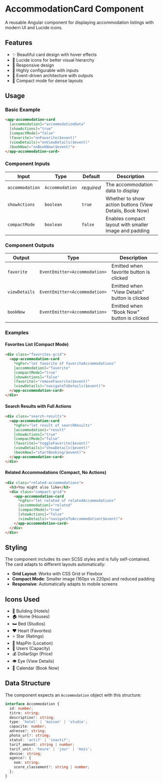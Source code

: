 # AccommodationCard Component

A reusable Angular component for displaying accommodation listings with modern UI and Lucide icons.

## Features

- ✨ Beautiful card design with hover effects
- 🎨 Lucide icons for better visual hierarchy
- 📱 Responsive design
- 🔧 Highly configurable with inputs
- 📡 Event-driven architecture with outputs
- 🎯 Compact mode for dense layouts

## Usage

### Basic Example

```html
<app-accommodation-card
  [accommodation]="accommodationData"
  [showActions]="true"
  [compactMode]="false"
  (favorite)="onFavorite($event)"
  (viewDetails)="onViewDetails($event)"
  (bookNow)="onBookNow($event)">
</app-accommodation-card>
```

### Component Inputs

| Input | Type | Default | Description |
|-------|------|---------|-------------|
| `accommodation` | `Accommodation` | *required* | The accommodation data to display |
| `showActions` | `boolean` | `true` | Whether to show action buttons (View Details, Book Now) |
| `compactMode` | `boolean` | `false` | Enables compact layout with smaller image and padding |

### Component Outputs

| Output | Type | Description |
|--------|------|-------------|
| `favorite` | `EventEmitter<Accommodation>` | Emitted when favorite button is clicked |
| `viewDetails` | `EventEmitter<Accommodation>` | Emitted when "View Details" button is clicked |
| `bookNow` | `EventEmitter<Accommodation>` | Emitted when "Book Now" button is clicked |

### Examples

#### Favorites List (Compact Mode)
```html
<div class="favorites-grid">
  <app-accommodation-card
    *ngFor="let favorite of favoriteAccommodations"
    [accommodation]="favorite"
    [compactMode]="true"
    [showActions]="false"
    (favorite)="removeFavorite($event)"
    (viewDetails)="navigateToDetails($event)">
  </app-accommodation-card>
</div>
```

#### Search Results with Full Actions
```html
<div class="search-results">
  <app-accommodation-card
    *ngFor="let result of searchResults"
    [accommodation]="result"
    [showActions]="true"
    [compactMode]="false"
    (favorite)="toggleFavorite($event)"
    (viewDetails)="showDetails($event)"
    (bookNow)="startBooking($event)">
  </app-accommodation-card>
</div>
```

#### Related Accommodations (Compact, No Actions)
```html
<div class="related-accommodations">
  <h3>You might also like</h3>
  <div class="compact-grid">
    <app-accommodation-card
      *ngFor="let related of relatedAccommodations"
      [accommodation]="related"
      [compactMode]="true"
      [showActions]="false"
      (viewDetails)="navigateToAccommodation($event)">
    </app-accommodation-card>
  </div>
</div>
```

## Styling

The component includes its own SCSS styles and is fully self-contained. The card adapts to different layouts automatically:

- **Grid Layout**: Works with CSS Grid or Flexbox
- **Compact Mode**: Smaller image (160px vs 220px) and reduced padding
- **Responsive**: Automatically adapts to mobile screens

## Icons Used

- 🏢 Building (Hotels)
- 🏠 Home (Houses)
- 🛏️ Bed (Studios)
- ❤️ Heart (Favorites)
- ⭐ Star (Ratings)
- 📍 MapPin (Location)
- 👥 Users (Capacity)
- 💰 DollarSign (Price)
- 👁️ Eye (View Details)
- 📅 Calendar (Book Now)

## Data Structure

The component expects an `Accommodation` object with this structure:

```typescript
interface Accommodation {
  id: number;
  titre: string;
  description?: string;
  type: 'hotel' | 'maison' | 'studio';
  capacite: number;
  adresse?: string;
  photo_url?: string;
  statut: 'actif' | 'inactif';
  tarif_amount: string | number;
  tarif_unit: 'heure' | 'jour' | 'mois';
  devise: string;
  agence?: {
    nom: string;
    score_classement?: string | number;
  };
}
```
